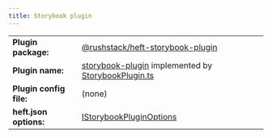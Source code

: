 ```yaml
---
title: Storybook plugin
---
```


<!-- prettier-ignore-start -->
|     |     |
| --- | --- |
| **Plugin package:** | [@rushstack/heft-storybook-plugin](https://github.com/microsoft/rushstack/blob/main/heft-plugins/heft-storybook-plugin) |
| **Plugin name:** | [storybook-plugin](https://github.com/microsoft/rushstack/blob/main/heft-plugins/heft-storybook-plugin/heft-plugin.json) implemented by [StorybookPlugin.ts](https://github.com/microsoft/rushstack/blob/main/heft-plugins/heft-storybook-plugin/src/StorybookPlugin.ts) |
| **Plugin config file:** | (none) |
| **heft.json options:** | [IStorybookPluginOptions](https://github.com/microsoft/rushstack/blob/main/heft-plugins/heft-storybook-plugin/src/StorybookPlugin.ts) |
<!-- prettier-ignore-end -->
